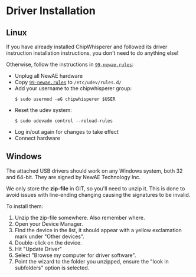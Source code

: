 # Driver Installation #

## Linux ##
If you have already installed ChipWhisperer and followed its driver instruction
installation instructions, you don't need to do anything else!


Otherwise, follow the instructions in [`99-newae.rules`](99-newae.rules):
- Unplug all NewAE hardware
- Copy [`99-newae.rules`](99-newae.rules) to `/etc/udev/rules.d/`
- Add your username to the chipwhisperer group:
    ```
    $ sudo usermod -aG chipwhisperer $USER
    ```
- Reset the udev system:
    ```
    $ sudo udevadm control --reload-rules
    ```
- Log in/out again for changes to take effect
- Connect hardware

## Windows ##

The attached USB drivers should work on any Windows system, both 32 and 64-bit. They are signed by NewAE Technology Inc.

We only store the **zip-file** in GIT, so you'll need to unzip it. This is done to avoid issues with line-ending changing causing the signatures to be invalid.

To install them:
 1. Unzip the zip-file somewhere. Also remember where.
 1. Open your Device Manager.
 1. Find the device in the list, it should appear with a yellow exclamation mark under "Other devices".
 1. Double-click on the device.
 1. Hit "Update Driver"
 1. Select "Browse my computer for driver software".
 1. Point the wizard to the folder you unzipped, ensure the "look in subfolders" option is selected.

